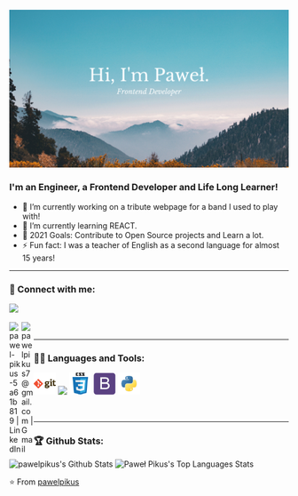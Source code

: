 ![Hello banner](hello-card.png)

### I'm an Engineer, a Frontend Developer and Life Long Learner!
- 🔭 I’m currently working on a tribute webpage for a band I used to play with!
- 🌱 I’m currently learning REACT.
- 🥅 2021 Goals: Contribute to Open Source projects and Learn a lot.
- ⚡ Fun fact: I was a teacher of English as a second language for almost 15 years!

---


### 🤝 Connect with me:
![](#)

[<img align="left" alt="pawel-pikus-5a61b819 | LinkedIn" width="22px" src="https://cdn.jsdelivr.net/npm/simple-icons@v3/icons/linkedin.svg"/>][linkedin]

[<img align="left" alt="pawelpikus7@gmail.com | Gmail" width="22px" src="https://cdn.jsdelivr.net/npm/simple-icons@v3/icons/gmail.svg"/>][gmail]

<br>

---

### 👨‍💻 Languages and Tools:
<code><img height="40" src="https://raw.githubusercontent.com/github/explore/80688e429a7d4ef2fca1e82350fe8e3517d3494d/topics/git/git.png"></code>
<code><img height="40" src="https://cdn.jsdelivr.net/npm/programming-languages-logos@0.0.3/src/html/html_128x128.png"></code>
<code><img height="40" src="https://raw.githubusercontent.com/devicons/devicon/master/icons/css3/css3-original-wordmark.svg"></code>
<code><img height="40" src="https://raw.githubusercontent.com/devicons/devicon/master/icons/bootstrap/bootstrap-plain.svg"></code>
<code><img height="40" src="https://raw.githubusercontent.com/github/explore/80688e429a7d4ef2fca1e82350fe8e3517d3494d/topics/python/python.png"></code>

<br>

---

### 🏆 Github Stats:

<img alt="pawelpikus's Github Stats" src="https://github-readme-stats.pawelpikus.vercel.app/api?username=pawelpikus&hide=stars&show_icons=true&hide_border=true&theme=buefy" width="500"/>

<img alt="Paweł Pikus's Top Languages Stats" src="https://github-readme-stats.vercel.app/api/top-langs/?username=pawelpikus&hide=smalltalk&theme=buefy&layout=compact&hide_border=true" width="500"/>


[linkedin]: https://www.linkedin.com/in/pawel-pikus-5a61b819/
[gmail]: mailto:pawelpikus7@gmail.com

⭐️ From [pawelpikus](https://github.com/pawelpikus)
